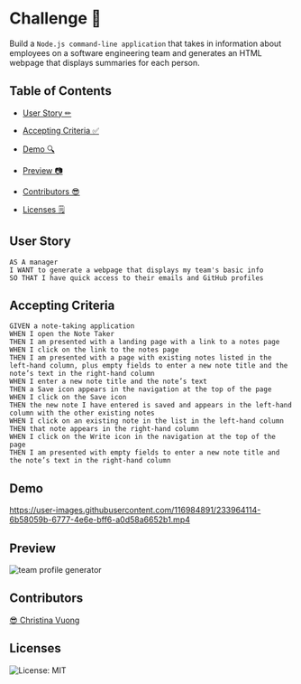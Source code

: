 # Challenge 📝

Build a ```Node.js command-line application``` that takes in information about employees on a software engineering team and generates an HTML webpage that displays summaries for each person.

## Table of Contents
- [User Story ✏](#user-story)

- [Accepting Criteria ✅](#accepting-criteria)

- [Demo 🔍](#demo)

- [Preview 📷](#preview)

- [Contributors 😎](#contributors)

- [Licenses 🗒](#licenses)

## User Story
```
AS A manager
I WANT to generate a webpage that displays my team's basic info
SO THAT I have quick access to their emails and GitHub profiles
```

## Accepting Criteria
```
GIVEN a note-taking application
WHEN I open the Note Taker
THEN I am presented with a landing page with a link to a notes page
WHEN I click on the link to the notes page
THEN I am presented with a page with existing notes listed in the left-hand column, plus empty fields to enter a new note title and the note’s text in the right-hand column
WHEN I enter a new note title and the note’s text
THEN a Save icon appears in the navigation at the top of the page
WHEN I click on the Save icon
THEN the new note I have entered is saved and appears in the left-hand column with the other existing notes
WHEN I click on an existing note in the list in the left-hand column
THEN that note appears in the right-hand column
WHEN I click on the Write icon in the navigation at the top of the page
THEN I am presented with empty fields to enter a new note title and the note’s text in the right-hand column
```


## Demo
https://user-images.githubusercontent.com/116984891/233964114-6b58059b-6777-4e6e-bff6-a0d58a6652b1.mp4



## Preview
![team profile generator](https://user-images.githubusercontent.com/116984891/233964163-a4aa0712-73d2-402f-83ec-c78ebe3ef387.png)

## Contributors
[😎 Christina Vuong ](https://github.com/ccvuong)

## Licenses
![License: MIT](https://img.shields.io/badge/License-MIT-yellow.svg)
